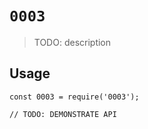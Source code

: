 # `0003`

> TODO: description

## Usage

```
const 0003 = require('0003');

// TODO: DEMONSTRATE API
```
